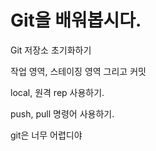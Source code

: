 # Git을 배워봅시다.

Git 저장소 초기화하기

작업 영역, 스테이징 영역 그리고 커밋

local, 원격 rep 사용하기.

push, pull 명령어 사용하기.

git은 너무 어렵디야 
